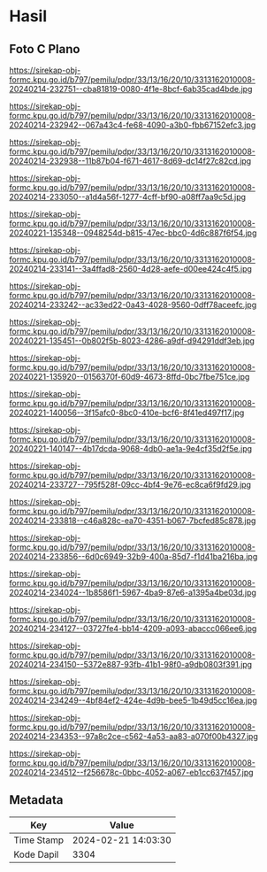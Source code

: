 # Hasil

## Foto C Plano

https://sirekap-obj-formc.kpu.go.id/b797/pemilu/pdpr/33/13/16/20/10/3313162010008-20240214-232751--cba81819-0080-4f1e-8bcf-6ab35cad4bde.jpg

https://sirekap-obj-formc.kpu.go.id/b797/pemilu/pdpr/33/13/16/20/10/3313162010008-20240214-232942--067a43c4-fe68-4090-a3b0-fbb67152efc3.jpg

https://sirekap-obj-formc.kpu.go.id/b797/pemilu/pdpr/33/13/16/20/10/3313162010008-20240214-232938--11b87b04-f671-4617-8d69-dc14f27c82cd.jpg

https://sirekap-obj-formc.kpu.go.id/b797/pemilu/pdpr/33/13/16/20/10/3313162010008-20240214-233050--a1d4a56f-1277-4cff-bf90-a08ff7aa9c5d.jpg

https://sirekap-obj-formc.kpu.go.id/b797/pemilu/pdpr/33/13/16/20/10/3313162010008-20240221-135348--0948254d-b815-47ec-bbc0-4d6c887f6f54.jpg

https://sirekap-obj-formc.kpu.go.id/b797/pemilu/pdpr/33/13/16/20/10/3313162010008-20240214-233141--3a4ffad8-2560-4d28-aefe-d00ee424c4f5.jpg

https://sirekap-obj-formc.kpu.go.id/b797/pemilu/pdpr/33/13/16/20/10/3313162010008-20240214-233242--ac33ed22-0a43-4028-9560-0dff78aceefc.jpg

https://sirekap-obj-formc.kpu.go.id/b797/pemilu/pdpr/33/13/16/20/10/3313162010008-20240221-135451--0b802f5b-8023-4286-a9df-d94291ddf3eb.jpg

https://sirekap-obj-formc.kpu.go.id/b797/pemilu/pdpr/33/13/16/20/10/3313162010008-20240221-135920--0156370f-60d9-4673-8ffd-0bc7fbe751ce.jpg

https://sirekap-obj-formc.kpu.go.id/b797/pemilu/pdpr/33/13/16/20/10/3313162010008-20240221-140056--3f15afc0-8bc0-410e-bcf6-8f41ed497f17.jpg

https://sirekap-obj-formc.kpu.go.id/b797/pemilu/pdpr/33/13/16/20/10/3313162010008-20240221-140147--4b17dcda-9068-4db0-ae1a-9e4cf35d2f5e.jpg

https://sirekap-obj-formc.kpu.go.id/b797/pemilu/pdpr/33/13/16/20/10/3313162010008-20240214-233727--795f528f-09cc-4bf4-9e76-ec8ca6f9fd29.jpg

https://sirekap-obj-formc.kpu.go.id/b797/pemilu/pdpr/33/13/16/20/10/3313162010008-20240214-233818--c46a828c-ea70-4351-b067-7bcfed85c878.jpg

https://sirekap-obj-formc.kpu.go.id/b797/pemilu/pdpr/33/13/16/20/10/3313162010008-20240214-233856--6d0c6949-32b9-400a-85d7-f1d41ba216ba.jpg

https://sirekap-obj-formc.kpu.go.id/b797/pemilu/pdpr/33/13/16/20/10/3313162010008-20240214-234024--1b8586f1-5967-4ba9-87e6-a1395a4be03d.jpg

https://sirekap-obj-formc.kpu.go.id/b797/pemilu/pdpr/33/13/16/20/10/3313162010008-20240214-234127--03727fe4-bb14-4209-a093-abaccc066ee6.jpg

https://sirekap-obj-formc.kpu.go.id/b797/pemilu/pdpr/33/13/16/20/10/3313162010008-20240214-234150--5372e887-93fb-41b1-98f0-a9db0803f391.jpg

https://sirekap-obj-formc.kpu.go.id/b797/pemilu/pdpr/33/13/16/20/10/3313162010008-20240214-234249--4bf84ef2-424e-4d9b-bee5-1b49d5cc16ea.jpg

https://sirekap-obj-formc.kpu.go.id/b797/pemilu/pdpr/33/13/16/20/10/3313162010008-20240214-234353--97a8c2ce-c562-4a53-aa83-a070f00b4327.jpg

https://sirekap-obj-formc.kpu.go.id/b797/pemilu/pdpr/33/13/16/20/10/3313162010008-20240214-234512--f256678c-0bbc-4052-a067-eb1cc637f457.jpg


## Metadata

| Key        | Value               |
| ---------- | ------------------- |
| Time Stamp | 2024-02-21 14:03:30 |
| Kode Dapil | 3304                |



